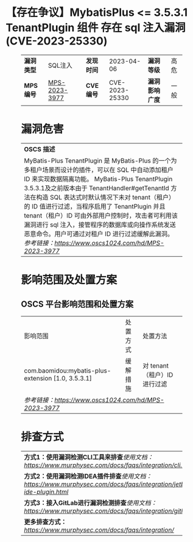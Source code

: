 # 【存在争议】MybatisPlus <= 3.5.3.1 TenantPlugin 组件 存在 sql 注入漏洞 (CVE-2023-25330)
<figure class="wp-block-table">
    <table>
        <tbody>
        <tr>
            <td><strong>漏洞类型</strong></td>
            <td>SQL注入</td>
            <td><strong>发现时间</strong></td>
            <td>2023-04-06</td>
            <td><strong>漏洞等级</strong></td>
            <td>高危</td>
        </tr>
        <tr>
            <td><strong>MPS编号</strong></td>
            <td><a href="https://www.oscs1024.com/hd/MPS-2023-3977">MPS-2023-3977</a></td>
            <td><strong>CVE编号</strong></td>
            <td>CVE-2023-25330</td>
            <td><strong>漏洞影响广度</strong></td>
            <td>一般</td>
        </tr>
        </tbody>
    </table>
</figure>


<figure class="wp-block-table">
    <h1 class="wp-block-heading">漏洞危害</h1>
    <table>
        <tbody>
        <tr>
            <td><strong>OSCS 描述</strong></td>
        </tr>
        <tr>
            <td>MyBatis-Plus TenantPlugin 是 MyBatis-Plus 的一个为多租户场景而设计的插件，可以在 SQL 中自动添加租户 ID 来实现数据隔离功能。
MyBatis-Plus TenantPlugin 3.5.3.1及之前版本由于 TenantHandler#getTenantId 方法在构造 SQL 表达式时默认情况下未对 tenant（租户）的 ID 值进行过滤，当程序启用了 TenantPlugin 并且 tenant（租户）ID 可由外部用户控制时，攻击者可利用该漏洞进行 sql 注入，接管程序的数据库或向操作系统发送恶意命令。用户可通过对租户 ID 进行过滤缓解此漏洞。<br><em>参考链接：<a
                    href="https://www.oscs1024.com/hd/MPS-2023-3977">https://www.oscs1024.com/hd/MPS-2023-3977</a></em>
            </td>
        </tr>
        </tbody>
    </table>
</figure>


<figure class="wp-block-table alignleft">
    <h1 class="wp-block-heading">影响范围及处置方案</h1>
    <h2 class="wp-block-heading"><strong>OSCS</strong> <strong>平台影响范围和处置方案</strong></h2>
    <table>
        <tbody>
        <tr>
            <td>影响范围</td>
            <td>处置方式</td>
            <td>处置方法</td>
        </tr>
        <tr><td rowspan="1">com.baomidou:mybatis-plus-extension [1.0, 3.5.3.1]</td><td>缓解措施</td><td>对 tenant（租户）ID 进行过滤</td></tr>
        <tr>
            <td colspan="3"><em>参考链接：</em><em><a
                    href="https://www.oscs1024.com/hd/MPS-2023-3977">https://www.oscs1024.com/hd/MPS-2023-3977</a></em></td>
        </tr>
        </tbody>
    </table>
</figure>


<figure class="wp-block-table">
    <h1 class="wp-block-heading">排查方式</h1>
    <table>
        <tbody>
        <tr>
            <td><strong>方式1：使用漏洞检测CLI工具来排查</strong><em>使用文档：<a
                    href="https://www.murphysec.com/docs/faqs/integration/cli.html">https://www.murphysec.com/docs/faqs/integration/cli.html</a></em>
            </td>
        </tr>
        <tr>
            <td><strong>方式2：使用漏洞检测IDEA插件排查</strong><em>使用文档：<a
                    href="https://www.murphysec.com/docs/faqs/integration/jetbrains-ide-plugin.html">https://www.murphysec.com/docs/faqs/integration/jetbrains-ide-plugin.html</a></em>
            </td>
        </tr>
        <tr>
            <td><strong>方式3：接入GitLab进行漏洞检测排查</strong><em>使用文档：<a
                    href="https://www.murphysec.com/docs/faqs/integration/gitlab.html">https://www.murphysec.com/docs/faqs/integration/gitlab.html</a></em>
            </td>
        </tr>
        <tr>
            <td><strong>更多排查方式：</strong><em><a
                    href="https://www.murphysec.com/docs/faqs/integration/">https://www.murphysec.com/docs/faqs/integration/</a></em>
            </td>
        </tr>
        </tbody>
    </table>
</figure>